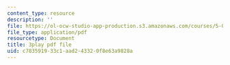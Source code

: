 ```yaml
---
content_type: resource
description: ''
file: https://ol-ocw-studio-app-production.s3.amazonaws.com/courses/5-08j-biological-chemistry-ii-spring-2016/c783591933c1aad243320f8e63a9828a_60m8qBOD_nM.pdf
file_type: application/pdf
resourcetype: Document
title: 3play pdf file
uid: c7835919-33c1-aad2-4332-0f8e63a9828a
---
```

